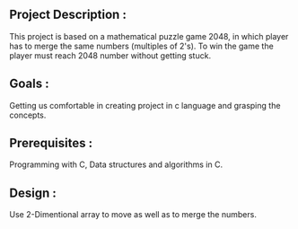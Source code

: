 
## Project Description :
This project is based on a mathematical puzzle game 2048, in which player has to merge the same numbers (multiples of 2's). To win the game the player must reach 2048 number without getting stuck.
## Goals :
Getting us comfortable in creating project in c language and grasping the concepts.
## Prerequisites :
Programming with C, Data structures and algorithms in C.
## Design :
Use 2-Dimentional array to move as well as to merge the numbers.










